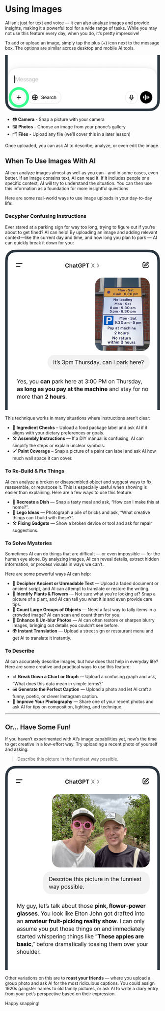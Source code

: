 # Using Images
AI isn’t just for text and voice — it can also analyze images and provide insights, making it a powerful tool for a wide range of tasks. While you may not use this feature every day, when you do, it’s pretty impressive!

To add or upload an image, simply tap the plus (+) icon next to the message box. The options are similar across desktop and mobile AI tools.

<picture>
  <source srcset="./assets/images/upload-action-dark.png" media="(prefers-color-scheme:dark)">
  <img src="./assets/images/upload-action.png">
</picture>

- 📷 **Camera** - Snap a picture with your camera
- 🖼 **Photos** - Choose an image from your phone’s gallery
- 🗂 **Files** - Upload any file (we’ll cover this in a later lesson)

Once uploaded, you can ask AI to describe, analyze, or even edit the image.

## When To Use Images With AI
AI can analyze images almost as well as you can—and in some cases, even better. If an image contains text, AI can read it. If it includes people or a specific context, AI will try to understand the situation. You can then use this information as a foundation for more insightful questions.

Here are some real-world ways to use image uploads in your day-to-day life:

### Decypher Confusing Instructions
Ever stared at a parking sign for way too long, trying to figure out if you’re about to get fined? AI can help! By uploading an image and adding relevant context—like the current day and time, and how long you plan to park — AI can quickly break it down for you:

<picture>
  <source srcset="./assets/images/parking-dark.png" media="(prefers-color-scheme:dark)">
  <img src="./assets/images/parking.png">
</picture>

This technique works in many situations where instructions aren’t clear:

- 🧃 **Ingredient Checks** – Upload a food package label and ask AI if it aligns with your dietary preferences or goals.
- 🛠 **Assembly Instructions** — If a DIY manual is confusing, AI can simplify the steps or explain unclear symbols.
- 🖌️ **Paint Coverage** – Snap a picture of a paint can label and ask AI how much wall space it can cover.

### To Re-Build & Fix Things
AI can analyze a broken or disassembled object and suggest ways to fix, reassemble, or repurpose it. This is especially useful when showing is easier than explaining. Here are a few ways to use this feature:

- 🥗 **Recreate a Dish** — Snap a tasty meal and ask, “How can I make this at home?”.
- 🧱 **Lego Ideas** — Photograph a pile of bricks and ask, “What creative things can I build with these?”.
- 🛠 **Fixing Gadgets** — Show a broken device or tool and ask for repair suggestions.

### To Solve Mysteries
Sometimes AI can do things that are difficult — or even impossible — for the human eye alone. By analyzing images, AI can reveal details, extract hidden information, or process visuals in ways we can’t.

Here are some powerful ways AI can help:

- 📜 **Decipher Ancient or Unreadable Text** — Upload a faded document or ancient script, and AI can attempt to translate or restore the writing.
- 🌸 **Identify Plants & Flowers** — Not sure what you’re looking at? Snap a picture of a plant, and AI can tell you what it is and even provide care tips.
- 🔢 **Count Large Groups of Objects** — Need a fast way to tally items in a crowded image? AI can scan and count them for you.
- 🔎 **Enhance & Un-blur Photos** — AI can often restore or sharpen blurry images, bringing out details you couldn’t see before.
- 🌍 **Instant Translation** — Upload a street sign or restaurant menu and get AI to translate it instantly.

### To Describe
AI can accurately describe images, but how does that help in everyday life? Here are some creative and practical ways to use this feature:

- 📊 **Break Down a Chart or Graph** — Upload a confusing graph and ask, “What does this data mean in simple terms?”
- 🖼 **Generate the Perfect Caption** — Upload a photo and let AI craft a funny, poetic, or clever Instagram caption.
- 📸 **Improve Your Photography** — Share one of your recent photos and ask AI for tips on composition, lighting, and technique.

***

## Or... Have Some Fun!
If you haven’t experimented with AI’s image capabilities yet, now’s the time to get creative in a low-effort way. Try uploading a recent photo of yourself and asking:

> Describe this picture in the funniest way possible.

<picture>
  <source srcset="./assets/images/funny-description-dark.png" media="(prefers-color-scheme:dark)">
  <img src="./assets/images/funny-description.png">
</picture>

Other variations on this are to **roast your friends** — where you upload a group photo and ask AI for the most ridiculous captions. You could assign 1920s gangster names to old family pictures, or ask AI to write a diary entry from your pet’s perspective based on their expression.

Happy snapping!

<!-- Read time: 4 mins -->